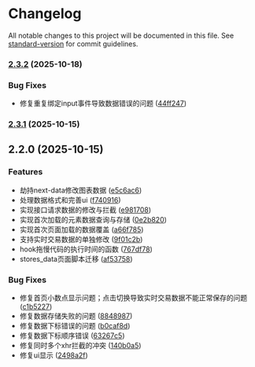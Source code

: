 # Changelog

All notable changes to this project will be documented in this file. See [standard-version](https://github.com/conventional-changelog/standard-version) for commit guidelines.

### [2.3.2](https://github.com/vruses/pdd-mod/compare/v2.3.1...v2.3.2) (2025-10-18)


### Bug Fixes

* 修复重复绑定input事件导致数据错误的问题 ([44ff247](https://github.com/vruses/pdd-mod/commit/44ff2472854c66c072766b776210ffaa8d7e3e5e))

### [2.3.1](https://github.com/vruses/pdd-mod/compare/v2.3.0...v2.3.1) (2025-10-15)

## 2.2.0 (2025-10-15)


### Features

*  劫持next-data修改图表数据 ([e5c6ac6](https://github.com/vruses/pdd-mod/commit/e5c6ac67b383567794c43ed16f2ae8b68d5fc007))
* 处理数据格式和完善ui ([f740916](https://github.com/vruses/pdd-mod/commit/f740916e2cea2b2af8d1b385f206a4a62143e51e))
* 实现接口请求数据的修改与拦截 ([e981708](https://github.com/vruses/pdd-mod/commit/e98170867b5162b987da669a365da34861ece609))
* 实现首次加载的元素数据查询与存储 ([0e2b820](https://github.com/vruses/pdd-mod/commit/0e2b82015fd03e365186e549ba2cbf45d644658d))
* 实现首次页面加载的数据覆盖 ([a66f785](https://github.com/vruses/pdd-mod/commit/a66f785d69a41ce7bf0aea946337b417e7071b9c))
* 支持实时交易数据的单独修改 ([9f01c2b](https://github.com/vruses/pdd-mod/commit/9f01c2bd63654e83801761c896251022bff37e4b))
* hook拖慢代码的执行时间的函数 ([767df78](https://github.com/vruses/pdd-mod/commit/767df78053448838db7840717d0a62bf089fe7f4))
* stores_data页面脚本迁移 ([af53758](https://github.com/vruses/pdd-mod/commit/af53758fe1870130690188fbd0fbf35e3b1b65ea))


### Bug Fixes

* 修复首页小数点显示问题；点击切换导致实时交易数据不能正常保存的问题 ([c1b5227](https://github.com/vruses/pdd-mod/commit/c1b5227083446d24e7d09b6bd4a99870554e41df))
* 修复数据存储失败的问题 ([8848987](https://github.com/vruses/pdd-mod/commit/8848987361259723e96b639bf1c7a63245fa7a9e))
* 修复数据下标错误的问题 ([b0caf8d](https://github.com/vruses/pdd-mod/commit/b0caf8ddeaef5a349420d9a1307a494471c43749))
* 修复数据下标顺序错误 ([63267c5](https://github.com/vruses/pdd-mod/commit/63267c53e18dc8b6496f79bce6c19e33fc62c8b2))
* 修复同时多个xhr拦截的冲突 ([140b0a5](https://github.com/vruses/pdd-mod/commit/140b0a5220acf3ee1d62a92796e583e317a7db3f))
* 修复ui显示 ([2498a2f](https://github.com/vruses/pdd-mod/commit/2498a2f4e665c5e4fedbd961de825171087c44aa))
